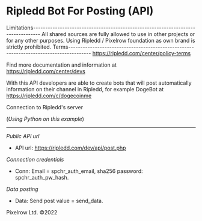 # Ripledd Bot For Posting (API)
Limitations---------------------------------------------------------------------------------
All shared sources are fully allowed to use in other projects or for any other purposes. Using Ripledd / Pixelrow foundation as own brand is strictly prohibited.
Terms---------------------------------------------------------------------------------------
https://ripledd.com/center/policy-terms

Find more documentation and information at https://ripledd.com/center/devs

With this API developers are able to create bots that will post automatically information on their channel in Ripledd, for example DogeBot at https://ripledd.com/c/dogecoinme

Connection to Ripledd's server

(*Using Python on this example*)
_____________________________________________________________________________________________________________

*Public API url*
- API url: https://ripledd.com/dev/api/post.php

*Connection credentials*
- Conn: Email = spchr_auth_email, sha256 password: spchr_auth_pw_hash.

*Data posting*
- Data: Send post value = send_data.



Pixelrow Ltd. ©2022
